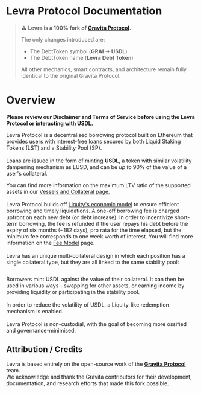 # Levra Protocol Documentation

> ⚠️ **Levra is a 100% fork of [Gravita Protocol](https://docs.gravitaprotocol.com/).**
>
> The only changes introduced are:
> - The DebtToken symbol (**GRAI → USDL**)
> - The DebtToken name (**Levra Debt Token**)
>
> All other mechanics, smart contracts, and architecture remain fully identical to the original Gravita Protocol.

# Overview

**Please review our Disclaimer and Terms of Service before using the Levra Protocol or interacting with USDL.**

Levra Protocol is a decentralised borrowing protocol built on Ethereum that provides users with interest-free loans secured by both Liquid Staking Tokens (LST) and a Stability Pool (SP).\
\
Loans are issued in the form of minting **USDL**, a token with similar volatility dampening mechanism as LUSD, and can be _up to_ 90% of the value of a user's collateral.&#x20;

You can find more information on the maximum LTV ratio of the supported assets in our [Vessels and Collateral page.](how-does-levra-work/vessels-and-collateral.md)\
\
Levra Protocol builds off [Liquity's economic model](https://github.com/liquity/dev) to ensure efficient borrowing and timely liquidations. A one-off borrowing fee is charged upfront on each new debt (or debt increase). In order to incentivize short-term borrowing, the fee is refunded if the user repays his debt before the expiry of six months (\~182 days), pro rata for the time elapsed, but the minimum fee corresponds to one week worth of interest. You will find more information on the [Fee Model](how-does-levra-work/fee-model.md) page.\
\
Levra has an unique multi-collateral design in which each position has a single collateral type, but they are all linked to the same stability pool:&#x20;

<figure><img src=".gitbook/assets/multi-collateral.png" alt=""><figcaption></figcaption></figure>

Borrowers mint USDL against the value of their collateral. It can then be used in various ways - swapping for other assets, or earning income by providing liquidity or participating in the stability pool.\
\
In order to reduce the volatility of USDL, a Liquity-like redemption mechanism is enabled. \
\
Levra Protocol is non-custodial, with the goal of becoming more ossified and governance-minimised.


## Attribution / Credits

Levra is based entirely on the open-source work of the **[Gravita Protocol](https://docs.gravitaprotocol.com/)** team.  
We acknowledge and thank the Gravita contributors for their development, documentation, and research efforts that made this fork possible.